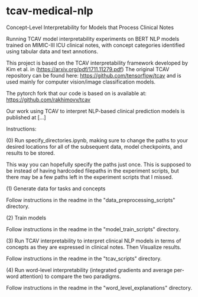 # tcav-medical-nlp
Concept-Level Interpretability for Models that Process Clinical Notes

Running TCAV model interpretability experiments on BERT NLP models trained on MIMIC-III ICU clinical notes, with concept categories identified using tabular data and text annotions.

This project is based on the TCAV interpretability framework developed by Kim et al. in (https://arxiv.org/pdf/1711.11279.pdf)
The original TCAV repository can be found here: https://github.com/tensorflow/tcav and is used mainly for computer vision/image classification models.
  
The pytorch fork that our code is based on is available at: https://github.com/rakhimovv/tcav 

Our work using TCAV to interpret NLP-based clinical prediction models is published at [...]


Instructions:


(0) Run specify_directories.ipynb, making sure to change the paths to your desired locations for all of the subsequent data, model checkpoints, and results to be stored. 

This way you can hopefully specify the paths just once. This is supposed to be instead of having hardcoded filepaths in the experiment scripts, but there may be a few paths left in the experiment scripts that I missed.


(1) Generate data for tasks and concepts


Follow instructions in the readme in the "data_preprocessing_scripts" directory.


(2) Train models


Follow instructions in the readme in the "model_train_scripts" directory.


(3) Run TCAV interpretability to interpret clinical NLP models in terms of concepts as they are expressed in clinical notes. Then Visualize results.


Follow instructions in the readme in the "tcav_scripts" directory.


(4) Run word-level interpretability (integrated gradients and average per-word attention) to compare the two paradigms.


Follow instructions in the readme in the "word_level_explanations" directory.
